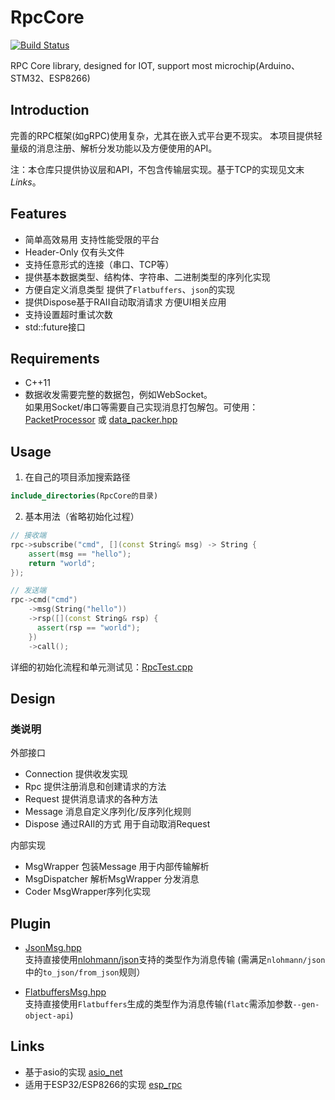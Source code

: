 # RpcCore

[![Build Status](https://github.com/shuai132/RpcCore/workflows/build/badge.svg)](https://github.com/shuai132/RpcCore/actions?workflow=build)

RPC Core library, designed for IOT, support most microchip(Arduino、STM32、ESP8266)

## Introduction

完善的RPC框架(如gRPC)使用复杂，尤其在嵌入式平台更不现实。
本项目提供轻量级的消息注册、解析分发功能以及方便使用的API。

注：本仓库只提供协议层和API，不包含传输层实现。基于TCP的实现见文末*Links*。

## Features

* 简单高效易用 支持性能受限的平台
* Header-Only 仅有头文件
* 支持任意形式的连接（串口、TCP等）
* 提供基本数据类型、结构体、字符串、二进制类型的序列化实现
* 方便自定义消息类型 提供了`Flatbuffers`、`json`的实现
* 提供Dispose基于RAII自动取消请求 方便UI相关应用
* 支持设置超时重试次数
* std::future接口

## Requirements

* C++11
* 数据收发需要完整的数据包，例如WebSocket。  
  如果用Socket/串口等需要自己实现消息打包解包。可使用：[PacketProcessor](https://github.com/shuai132/PacketProcessor)
  或 [data_packer.hpp](https://github.com/shuai132/esp_rpc/blob/main/data_packer.hpp)

## Usage

1. 在自己的项目添加搜索路径

```cmake
include_directories(RpcCore的目录)
```

2. 基本用法（省略初始化过程）

```c++
// 接收端
rpc->subscribe("cmd", [](const String& msg) -> String {
    assert(msg == "hello");
    return "world";
});

// 发送端
rpc->cmd("cmd")
    ->msg(String("hello"))
    ->rsp([](const String& rsp) {
      assert(rsp == "world");
    })
    ->call();
```

详细的初始化流程和单元测试见：[RpcTest.cpp](test/RpcTest.cpp)

## Design

### 类说明

外部接口

* Connection 提供收发实现
* Rpc 提供注册消息和创建请求的方法
* Request 提供消息请求的各种方法
* Message 消息自定义序列化/反序列化规则
* Dispose 通过RAII的方式 用于自动取消Request

内部实现

* MsgWrapper 包装Message 用于内部传输解析
* MsgDispatcher 解析MsgWrapper 分发消息
* Coder MsgWrapper序列化实现

## Plugin

* [JsonMsg.hpp](./plugin/JsonMsg.hpp)  
  支持直接使用[nlohmann/json](https://github.com/nlohmann/json)支持的类型作为消息传输
  (需满足`nlohmann/json`中的`to_json/from_json`规则）

* [FlatbuffersMsg.hpp](./plugin/FlatbuffersMsg.hpp)  
  支持直接使用`Flatbuffers`生成的类型作为消息传输(`flatc`需添加参数`--gen-object-api`)

## Links

* 基于asio的实现 [asio_net](https://github.com/shuai132/asio_net)
* 适用于ESP32/ESP8266的实现 [esp_rpc](https://github.com/shuai132/esp_rpc)
